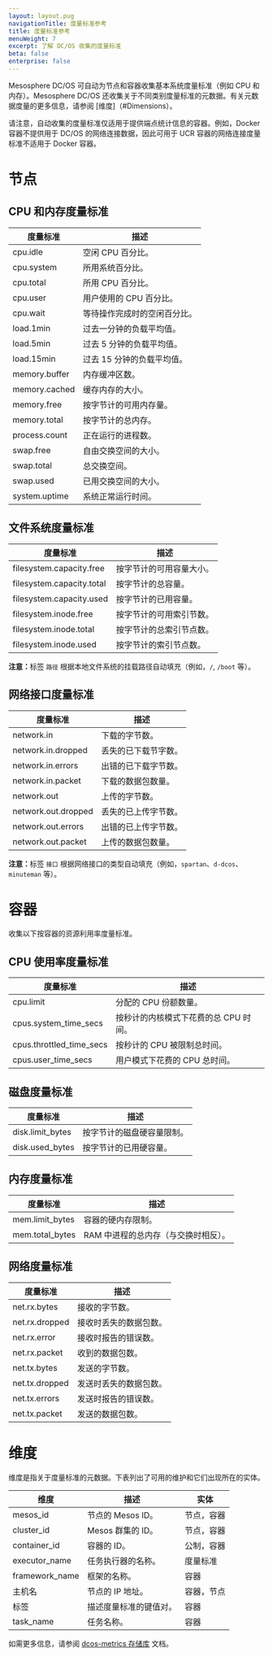 ```yaml
---
layout: layout.pug
navigationTitle: 度量标准参考
title: 度量标准参考
menuWeight: 7
excerpt: 了解 DC/OS 收集的度量标准
beta: false
enterprise: false
---
```

<!-- The source repo for this topic is https://github.com/dcos/dcos-docs-site -->

Mesosphere DC/OS 可自动为节点和容器收集基本系统度量标准（例如 CPU 和内存）。Mesosphere DC/OS 还收集关于不同类别度量标准的元数据。有关元数据度量的更多信息，请参阅 [维度]（#Dimensions）。

请注意，自动收集的度量标准仅适用于提供端点统计信息的容器。例如，Docker 容器不提供用于 DC/OS 的网络连接数据，因此可用于 UCR 容器的网络连接度量标准不适用于 Docker 容器。

<a name="Node">

# 节点
<a name="NodeCPUMem">

## CPU 和内存度量标准

| 度量标准 | 描述 |
|-------------------|------------------------------|
| cpu.idle | 空闲 CPU 百分比。|
| cpu.system | 所用系统百分比。|
| cpu.total | 所用 CPU 百分比。|
| cpu.user | 用户使用的 CPU 百分比。|
| cpu.wait | 等待操作完成时的空闲百分比。|
| load.1min | 过去一分钟的负载平均值。|
| load.5min | 过去 5 分钟的负载平均值。|
| load.15min | 过去 15 分钟的负载平均值。|
| memory.buffer | 内存缓冲区数。|
| memory.cached | 缓存内存的大小。|
| memory.free | 按字节计的可用内存量。|
| memory.total | 按字节计的总内存。|
| process.count | 正在运行的进程数。|
| swap.free | 自由交换空间的大小。|
| swap.total | 总交换空间。|
| swap.used | 已用交换空间的大小。|
| system.uptime | 系统正常运行时间。 |

<a name="NodeFiles">

## 文件系统度量标准

| 度量标准 | 描述 |
|-------------------|------------------------------|
| filesystem.capacity.free | 按字节计的可用容量大小。|
| filesystem.capacity.total | 按字节计的总容量。|
| filesystem.capacity.used | 按字节计的已用容量。|
| filesystem.inode.free | 按字节计的可用索引节数。|
| filesystem.inode.total | 按字节计的总索引节点数。|
| filesystem.inode.used | 按字节计的索引节点数。|

<p class="message--note"><strong>注意：</strong>标签 <code>路径</code> 根据本地文件系统的挂载路径自动填充（例如，<code>/</code>, <code>/boot</code> 等）。</p>

<a name="NodeNetwork">

## 网络接口度量标准

| 度量标准 | 描述 |
|-------------------|------------------------------|
| network.in | 下载的字节数。|
| network.in.dropped | 丢失的已下载节字数。|
| network.in.errors | 出错的已下载字节数。|
| network.in.packet | 下载的数据包数量。|
| network.out | 上传的字节数。|
| network.out.dropped | 丢失的已上传字节数。|
| network.out.errors | 出错的已上传字节数。|
| network.out.packet | 上传的数据包数量。|

<p class="message--note"><strong>注意：</strong>标签 <code>接口</code> 根据网络接口的类型自动填充（例如，<code>spartan</code>、<code>d-dcos</code>、<code>minuteman</code> 等）。</p>

<a name="Container">

# 容器

收集以下按容器的资源利用率度量标准。

<a name="ConCPU">

## CPU 使用率度量标准

| 度量标准 | 描述 |
|-------------------|------------------------------|
| cpu.limit | 分配的 CPU 份额数量。|
| cpus.system_time_secs | 按秒计的内核模式下花费的总 CPU 时间。|
| cpus.throttled_time_secs | 按秒计的 CPU 被限制总时间。|
| cpus.user_time_secs | 用户模式下花费的 CPU 总时间。|

<a name="ConDisk">

## 磁盘度量标准

| 度量标准 | 描述 |
|-------------------|------------------------------|
| disk.limit_bytes | 按字节计的磁盘硬容量限制。|
| disk.used_bytes | 按字节计的已用硬容量。|

<a name="ConMem">

## 内存度量标准

| 度量标准 | 描述 |
|-------------------|------------------------------|
| mem.limit_bytes | 容器的硬内存限制。|
| mem.total_bytes | RAM 中进程的总内存（与交换时相反）。| 

<a name="ConNetwork">

## 网络度量标准

| 度量标准 | 描述 |
|-------------------|------------------------------|
| net.rx.bytes | 接收的字节数。|
| net.rx.dropped | 接收时丢失的数据包数。|
| net.rx.error | 接收时报告的错误数。|
| net.rx.packet | 收到的数据包数。|
| net.tx.bytes | 发送的字节数。|
| net.tx.dropped | 发送时丢失的数据包数。|
| net.tx.errors | 发送时报告的错误数。|
| net.tx.packet | 发送的数据包数。|

<a name="Dimensions">

# 维度

维度是指关于度量标准的元数据。下表列出了可用的维护和它们出现所在的实体。

| 维度 | 描述 | 实体 |
|-----------|-------------|--------|
| mesos_id | 节点的 Mesos ID。| 节点，容器 |
| cluster_id | Mesos 群集的 ID。| 节点，容器 |
| container_id | 容器的 ID。| 公制，容器 |
| executor_name | 任务执行器的名称。| 度量标准 |
| framework_name | 框架的名称。| 容器 |
| 主机名 | 节点的 IP 地址。| 容器，节点 |
| 标签 | 描述度量标准的键值对。| 容器 |
| task_name | 任务名称。| 容器 |


如需更多信息，请参阅 [dcos-metrics 存储库](https://github.com/dcos/dcos-metrics) 文档。
